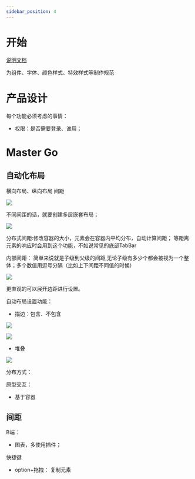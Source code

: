 ```yaml
---
sidebar_position: 4
---
```


# 开始

[说明文档](https://mastergo.com/help/get-started/%E5%A6%82%E4%BD%95%E5%BC%80%E5%B1%95%E4%B8%80%E4%B8%AA%E6%96%B0%E9%A1%B9%E7%9B%AE)

为组件、字体、颜色样式、特效样式等制作规范

# 产品设计

每个功能必须考虑的事情：
- 权限：是否需要登录、谁用；

# Master Go

## 自动化布局

横向布局、纵向布局
间距

![](https://blogs7245-1256587996.cos.ap-guangzhou.myqcloud.com/img/mastergo/IMG_0149.PNG)

不同间距的话，就要创建多层嵌套布局；

![](https://blogs7245-1256587996.cos.ap-guangzhou.tencentcos.cn/img/mastergo/IMG_0150.PNG)

分布式间距:修改容器的大小，元素会在容器内平均分布，自动计算间距；
等距离元素的响应时会用到这个功能，不如说常见的底部TabBar

内部间距： 简单来说就是子级到父级的间距,无论子级有多少个都会被视为一个整体；多个数值用逗号分隔（比如上下间距不同值的时候）

![](https://blogs7245-1256587996.cos.ap-guangzhou.myqcloud.com/img/mastergo/IMG_0151.PNG)

更直观的可以展开边距进行设置。

自动布局设置功能：
- 描边：包含、不包含

![](https://blogs7245-1256587996.cos.ap-guangzhou.myqcloud.com/img/mastergo/IMG_0154.PNG)

![](https://blogs7245-1256587996.cos.ap-guangzhou.myqcloud.com/img/mastergo/IMG_0155.PNG)

- 堆叠

![](https://blogs7245-1256587996.cos.ap-guangzhou.myqcloud.com/img/mastergo/IMG_0152.PNG)


分布方式：

原型交互：
- 基于容器

## 间距

B端：
- 图表，多使用插件；

快捷键

- option+拖拽： 复制元素